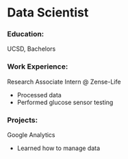 # Data Scientist

### Education:
UCSD, Bachelors

### Work Experience:
Research Associate Intern @ Zense-Life
- Processed data
- Performed glucose sensor testing

### Projects:
Google Analytics
- Learned how to manage data
